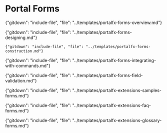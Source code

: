# Portal Forms

{"gitdown": "include-file", "file": "../templates/portalfx-forms-overview.md"}

{"gitdown": "include-file", "file": "../templates/portalfx-forms-designing.md"}

    {"gitdown": "include-file", "file": "../templates/portalfx-forms-construction.md"}

{"gitdown": "include-file", "file": "../templates/portalfx-forms-integrating-with-commands.md"}

{"gitdown": "include-file", "file": "../templates/portalfx-forms-field-validation.md"}

{"gitdown": "include-file", "file": "../templates/portalfx-extensions-samples-forms.md"}

{"gitdown": "include-file", "file": "../templates/portalfx-extensions-faq-forms.md"}

{"gitdown": "include-file", "file": "../templates/portalfx-extensions-glossary-forms.md"}
